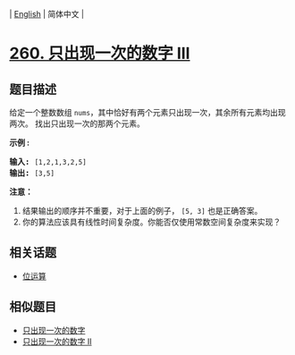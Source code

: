 
| [English](README_EN.md) | 简体中文 |

# [260. 只出现一次的数字 III](https://leetcode-cn.com/problems/single-number-iii/)

## 题目描述

<p>给定一个整数数组&nbsp;<code>nums</code>，其中恰好有两个元素只出现一次，其余所有元素均出现两次。 找出只出现一次的那两个元素。</p>

<p><strong>示例 :</strong></p>

<pre><strong>输入:</strong> <code>[1,2,1,3,2,5]</code>
<strong>输出:</strong> <code>[3,5]</code></pre>

<p><strong>注意：</strong></p>

<ol>
	<li>结果输出的顺序并不重要，对于上面的例子，&nbsp;<code>[5, 3]</code>&nbsp;也是正确答案。</li>
	<li>你的算法应该具有线性时间复杂度。你能否仅使用常数空间复杂度来实现？</li>
</ol>


## 相关话题

- [位运算](https://leetcode-cn.com/tag/bit-manipulation)

## 相似题目

- [只出现一次的数字](../single-number/README.md)
- [只出现一次的数字 II](../single-number-ii/README.md)
